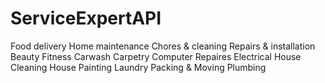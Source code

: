 # ServiceExpertAPI 

Food delivery 
Home maintenance 
Chores & cleaning 
Repairs & installation 
Beauty 
Fitness 
Carwash 
Carpetry 
Computer Repaires 
Electrical 
House Cleaning 
House Painting 
Laundry 
Packing & Moving 
Plumbing
